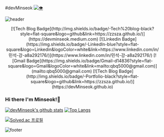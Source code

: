#devMinseok [![👁](https://hits.seeyoufarm.com/api/count/incr/badge.svg?url=https%3A%2F%2Fgithub.com%2Fdev#Minseok)](https://github.com/devMinseok)

![header](https://capsule-render.vercel.app/api?type=wave&color=timeGradient&height=280&section=header&text=I'm%20iS%20Developer&fontSize=70&animation=fadeIn&fontAlignY=40)

<div align=center>
[![Tech Blog Badge](http://img.shields.io/badge/-Tech%20blog-black?style=flat-square&logo=github&link=https://zzsza.github.io/)](https://devminseok.medium.com)
[![Linkedin Badge](https://img.shields.io/badge/-LinkedIn-blue?style=flat-square&logo=Linkedin&logoColor=white&link=https://www.linkedin.com/in/민석-강-a8a292176/)](https://www.linkedin.com/in/민석-강-a8a292176/)
[![Gmail Badge](https://img.shields.io/badge/Gmail-d14836?style=flat-square&logo=Gmail&logoColor=white&link=mailto:qbq5000@gmail.com)](mailto:qbq5000@gmail.com)
[![Tech Blog Badge](http://img.shields.io/badge/-Portfolio-black?style=flat-square&logo=github&link=https://zzsza.github.io/)](https://devMinseok.github.io)
</div>

### Hi there I'm Minseok!👋

[![devMinseok's github stats](https://github-readme-stats.vercel.app/api?username=devMinseok&count_private=true&show_icons=true)](https://github.com/devMinseok)
[![Top Langs](https://github-readme-stats.vercel.app/api/top-langs/?username=devMinseok&show_icons=true&hide_border=true&layout=compact)](https://github.com/devMinseok)

[![Solved.ac 프로필](http://mazassumnida.wtf/api/v2/generate_badge?boj=qbq5000)](https://solved.ac/qbq5000)

![footer](https://capsule-render.vercel.app/api?type=wave&color=F05138&height=150&section=footer&text=Swift&fontSize=60&animation=fadeIn&fontColor=FFFFFF&fontAlign=61)
